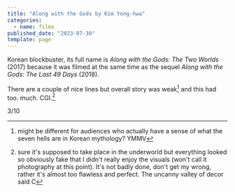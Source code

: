 ```yaml
---
title: "Along with the Gods by Kim Yong-hwa"
categories:
  - name: films
published_date: "2023-07-30"
template: page
---
```


Korean blockbuster, its full name is _Along with the Gods: The Two Worlds_ (2017) because it was filmed at the same time as the sequel _Along with the Gods: The Last 49 Days_ (2018).

There are a couple of nice lines but overall story was weak[^1] and this had too. much. CGI.[^2]

3/10

[^1]: might be different for audiences who actually have a sense of what the seven hells are in Korean mythology? YMMV
[^2]: sure it's supposed to take place in the underworld but everything looked so obviously fake that I didn't really enjoy the visuals (won't call it photography at this point). It's not badly done, don't get my wrong, rather it's almost too flawless and perfect. The uncanny valley of decor said C

